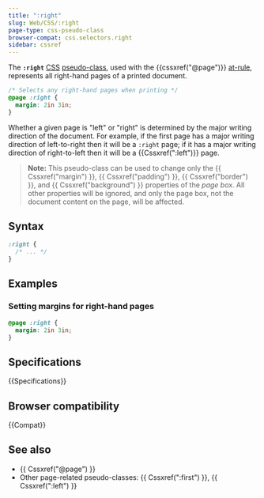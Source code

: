 ```yaml
---
title: ":right"
slug: Web/CSS/:right
page-type: css-pseudo-class
browser-compat: css.selectors.right
sidebar: cssref
---
```



The **`:right`** [CSS](/en-US/docs/Web/CSS) [pseudo-class](/en-US/docs/Web/CSS/Pseudo-classes), used with the {{cssxref("@page")}} [at-rule](/en-US/docs/Web/CSS/At-rule), represents all right-hand pages of a printed document.

```css
/* Selects any right-hand pages when printing */
@page :right {
  margin: 2in 3in;
}
```

Whether a given page is "left" or "right" is determined by the major writing direction of the document. For example, if the first page has a major writing direction of left-to-right then it will be a `:right` page; if it has a major writing direction of right-to-left then it will be a {{Cssxref(":left")}} page.

> **Note:** This pseudo-class can be used to change only the {{ Cssxref("margin") }}, {{ Cssxref("padding") }}, {{ Cssxref("border") }}, and {{ Cssxref("background") }} properties of the _page box_. All other properties will be ignored, and only the page box, not the document content on the page, will be affected.

## Syntax

```css
:right {
  /* ... */
}
```

## Examples

### Setting margins for right-hand pages

```css
@page :right {
  margin: 2in 3in;
}
```

## Specifications

{{Specifications}}

## Browser compatibility

{{Compat}}

## See also

- {{ Cssxref("@page") }}
- Other page-related pseudo-classes: {{ Cssxref(":first") }}, {{ Cssxref(":left") }}
